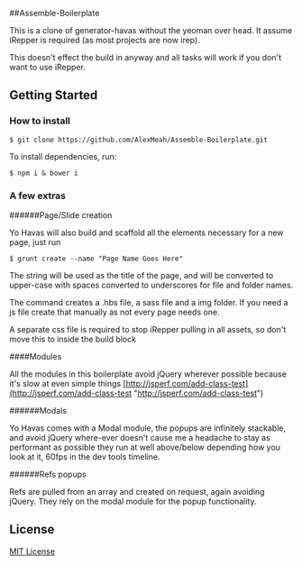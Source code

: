 ##Assemble-Boilerplate

This is a clone of generator-havas without the yeoman over head. It assume iRepper is required (as most projects are now irep). 

This doesn't effect the build in anyway and all tasks will work if you don't want to use iRepper.

## Getting Started

### How to install

```
$ git clone https://github.com/AlexMeah/Assemble-Boilerplate.git
```

To install dependencies, run:

```
$ npm i & bower i
```

### A few extras

######Page/Slide creation

Yo Havas will also build and scaffold all the elements necessary for a new page, just run

```
$ grunt create --name "Page Name Goes Here"
```

The string will be used as the title of the page, and will be converted to upper-case with spaces converted to underscores for file and folder names.

The command creates a .hbs file, a sass file and a img folder. If you need a js file create that manually as not every page needs one.

A separate css file is required to stop iRepper pulling in all assets, so don't move this to inside the build block

####Modules

All the modules in this boilerplate avoid jQuery wherever possible because it's slow at even simple things [http://jsperf.com/add-class-test](http://jsperf.com/add-class-test "http://jsperf.com/add-class-test")

######Modals

Yo Havas comes with a Modal module, the popups are infinitely stackable, and avoid jQuery where-ever doesn't cause me a headache to stay as performant as possible they run at well above/below depending how you look at it, 60fps in the dev tools timeline. 

######Refs popups

Refs are pulled from an array and created on request, again avoiding jQuery. They rely on the modal module for the popup functionality. 

## License

[MIT License](http://en.wikipedia.org/wiki/MIT_License)
